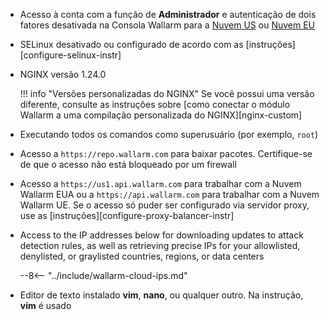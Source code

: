* Acesso à conta com a função de **Administrador** e autenticação de dois fatores desativada na Consola Wallarm para a [Nuvem US](https://us1.my.wallarm.com/) ou [Nuvem EU](https://my.wallarm.com/)
* SELinux desativado ou configurado de acordo com as [instruções][configure-selinux-instr]
* NGINX versão 1.24.0

    !!! info "Versões personalizadas do NGINX"
        Se você possui uma versão diferente, consulte as instruções sobre [como conectar o módulo Wallarm a uma compilação personalizada do NGINX][nginx-custom]
* Executando todos os comandos como superusuário (por exemplo, `root`)
* Acesso a `https://repo.wallarm.com` para baixar pacotes. Certifique-se de que o acesso não está bloqueado por um firewall
* Acesso a `https://us1.api.wallarm.com` para trabalhar com a Nuvem Wallarm EUA ou a `https://api.wallarm.com` para trabalhar com a Nuvem Wallarm UE. Se o acesso só puder ser configurado via servidor proxy, use as [instruções][configure-proxy-balancer-instr]
* Access to the IP addresses below for downloading updates to attack detection rules, as well as retrieving precise IPs for your allowlisted, denylisted, or graylisted countries, regions, or data centers

    --8<-- "../include/wallarm-cloud-ips.md"
* Editor de texto instalado **vim**, **nano**, ou qualquer outro. Na instrução, **vim** é usado